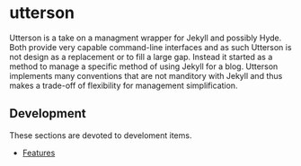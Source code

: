 # utterson
Utterson is a take on a managment wrapper for Jekyll and possibly Hyde. Both provide very capable command-line interfaces and as such Utterson is not design as a replacement or to fill a large gap. Instead it started as a method to manage a specific method of using Jekyll for a blog. Utterson implements many conventions that are not manditory with Jekyll and thus makes a trade-off of flexibility for management simplification.


## Development
These sections are devoted to develoment items.

+ [Features](docs/features.md)
